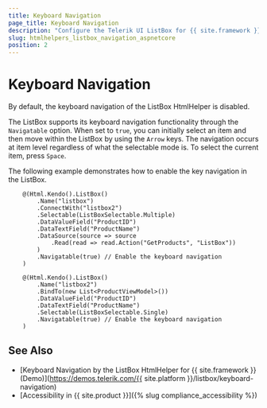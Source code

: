 ```yaml
---
title: Keyboard Navigation
page_title: Keyboard Navigation
description: "Configure the Telerik UI ListBox for {{ site.framework }} to enable keyboard navigation."
slug: htmlhelpers_listbox_navigation_aspnetcore
position: 2
---
```


# Keyboard Navigation

By default, the keyboard navigation of the ListBox HtmlHelper is disabled.

The ListBox supports its keyboard navigation functionality through the `Navigatable` option. When set to `true`, you can initially select an item and then move within the ListBox by using the `Arrow` keys. The navigation occurs at item level regardless of what the selectable mode is. To select the current item, press `Space`.

The following example demonstrates how to enable the key navigation in the ListBox.

```
    @(Html.Kendo().ListBox()
        .Name("listbox")
        .ConnectWith("listbox2")
        .Selectable(ListBoxSelectable.Multiple)
        .DataValueField("ProductID")
        .DataTextField("ProductName")
        .DataSource(source => source
            .Read(read => read.Action("GetProducts", "ListBox"))
        )
        .Navigatable(true) // Enable the keyboard navigation
    )

    @(Html.Kendo().ListBox()
        .Name("listbox2")
        .BindTo(new List<ProductViewModel>())
        .DataValueField("ProductID")
        .DataTextField("ProductName")
        .Selectable(ListBoxSelectable.Single)
        .Navigatable(true) // Enable the keyboard navigation
    )
```

## See Also

* [Keyboard Navigation by the ListBox HtmlHelper for {{ site.framework }} (Demo)](https://demos.telerik.com/{{ site.platform }}/listbox/keyboard-navigation)
* [Accessibility in {{ site.product }}]({% slug compliance_accessibility %})
